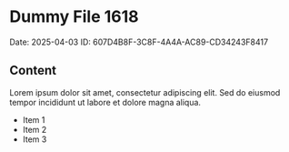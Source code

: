 # Dummy File 1618

Date: 2025-04-03
ID: 607D4B8F-3C8F-4A4A-AC89-CD34243F8417

## Content

Lorem ipsum dolor sit amet, consectetur adipiscing elit.
Sed do eiusmod tempor incididunt ut labore et dolore magna aliqua.

* Item 1
* Item 2
* Item 3

